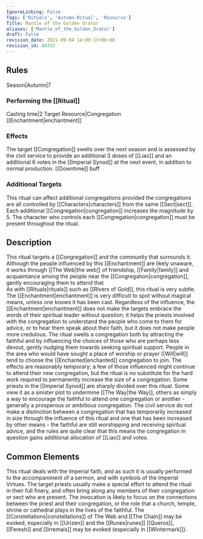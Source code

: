 ```yaml
---
IgnoreLinking: False
Tags: ['Rituals', 'Autumn-Ritual', 'Resource']
Title: Mantle of the Golden Orator
aliases: ['Mantle_of_the_Golden_Orator']
draft: False
revision_date: 2021-09-04 14:09:13+00:00
revision_id: 84332
---
```


## Rules
Season|Autumn|7
### Performing the [[Ritual]]
Casting time|2 Target Resource|Congregation
[[Enchantment|enchantment]]
### Effects
The target [[Congregation]] swells over the next season and is assessed by the civil service to provide an additional 3 doses of [[Liao]] and an additional 6 votes in the [[Imperial Synod]] at the next event, in addition to normal production. 
[[Downtime]] buff
### Additional Targets
This ritual can affect additional congregations provided the congregations are all controlled by [[Characters|characters]] from the same [[Sect|sect]]. Each additional [[Congregation|congregation]] increases the magnitude by 5. The character who controls each [[Congregation|congregation]] must be present throughout the ritual.
## Description
This ritual targets a [[Congregation]] and the community that surrounds it. Although the people influenced by this [[Enchantment]] are likely unaware, it works through [[The Web|the web]] of friendship, [[Family|family]] and acquaintance among the people near the [[Congregation|congregation]], gently encouraging them to attend that  
As with [[Rituals|rituals]] such as [[Rivers of Gold]], this ritual is very subtle. The [[Enchantment|enchantment]] is very difficult to spot without magical means, unless one knows it has been cast. Regardless of the influence, the [[Enchantment|enchantment]] does not make the targets embrace the words of their spiritual leader without question; it helps the priests involved with the congregation to understand the people who come to them for advice, or to hear them speak about their faith, but it does not make people more credulous. 
The ritual swells a congregation both by attracting the faithful and by influencing the choices of those who are perhaps less devout, gently nudging them towards seeking spiritual support. People in the area who would have sought a place of worship or prayer [[Will|will]] tend to choose the [[Enchanted|enchanted]] congregation to join. The effects are reasonably temporary; a few of those influenced might continue to attend their new congregation, but the ritual is no substitute for the hard work required to permanently increase the size of a congregation.
Some priests in the [[Imperial Synod]] are sharply divided over this ritual. Some view it as a sinister plot to undermine [[The Way|the Way]], others as simply a way to encourage the faithful to attend one congregation or another - generally a prosperous or ambitious congregation. The civil service do not make a distinction between a congregation that has temporarily increased in size through the influence of this ritual and one that has been increased by other means - the faithful are still worshipping and receiving spiritual advice, and the rules are quite clear that this means the congregation in question gains additional allocation of [[Liao]] and votes. 
## Common Elements
This ritual deals with the Imperial faith, and as such it is usually performed to the accompaniment of a sermon, and with symbols of the Imperial Virtues. The target priests usually make a special effort to attend the ritual in their full finery, and often bring along any members of their congregation or sect who are present. 
The invocation is likely to focus on the connections between the priest and their congregation, or the role that a church, temple, shrine or cathedral plays in the lives of the faithful. The [[Constellations|constellations]] of The Web and [[The Chain]] may be evoked, especially in [[Urizen]] and the [[Runes|runes]] [[Queros]], [[Feresh]] and [[Irremais]] may be evoked (especially in [[Wintermark]]).